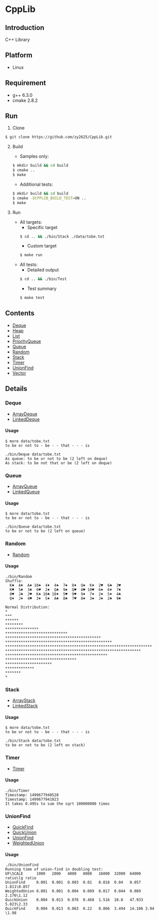 # CppLib

## Introduction

C++ Library

## Platform

* Linux

## Requirement

* g++ 6.3.0
* cmake 2.8.2

## Run

1. Clone

```bash
$ git clone https://github.com/zy2625/CppLib.git
```

2. Build 

    * Samples only:  
    ```bash
    $ mkdir build && cd build
    $ cmake ..
    $ make
    ```
    * Additional tests:  
    ```bash
    $ mkdir build && cd build
    $ cmake -DCPPLIB_BUILD_TEST=ON ..
    $ make
    ```

3. Run
    * All targets:
      * Specific target
      ```bash
      $ cd .. && ./bin/Stack ./data/tobe.txt
      ```
      * Custom target
      ```bash
      $ make run
      ```
    * All tests:
      * Detailed output
      ```bash
      $ cd .. && ./bin/Test
      ```
      * Test summary
      ```bash
      $ make test
      ```

## Contents

* [Deque](#deque)
* [Heap](#heap) 
* [List](#list)
* [PriorityQueue](#priorityqueue) 
* [Queue](#queue)
* [Random](#random)
* [Stack](#stack)
* [Timer](#timer)
* [UnionFind](#unionfind)  
* [Vector](#vector)  

## Details

### Deque

* [ArrayDeque](https://github.com/zy2625/CppLib/blob/master/include/ArrayDeque.h)
* [LinkedDeque](https://github.com/zy2625/CppLib/blob/master/include/LinkedDeque.h)

#### Usage

```
$ more data/tobe.txt
to be or not to - be - - that - - - is

./bin/Deque data/tobe.txt
As queue: to be or not to be (2 left on deque)
As stack: to be not that or be (2 left on deque)
```

<!-- ### Heap

* [BinaryHeap](https://github.com/zy2625/CppLib/blob/master/include/BinaryHeap.h)
* [IndexHeap](https://github.com/zy2625/CppLib/blob/master/include/IndexHeap.h)

#### Usage

```
$ more data/tinyHeap.txt
H E A P - E X A M - P L E -

./bin/Heap data/tinyHeap.txt
P X P (8 left on heap)
``` -->

<!-- ### List

* [Vector](https://github.com/zy2625/CppLib/blob/master/include/Vector.h)
* [List](https://github.com/zy2625/CppLib/blob/master/include/List.h)

#### Usage

```
./bin/List
    x.insertBack(): 0 1 2 3 4 5 6 7 8 9 10 11
x.removeFront(): 0 1 2 3 4 5 6 7 8 9 10 11
   x.insertFront(): 11 10 9 8 7 6 5 4 3 2 1 0
 x.removeBack(): 0 1 2 3 4 5 6 7 8 9 10 11
        x.add(): 0 1 2 3 4 5
          y = x: 0 1 2 3 4 5
          x + y: 0 1 2 3 4 5 0 1 2 3 4 5
         x += y: 0 1 2 3 4 5 0 1 2 3 4 5
              x: 0 1 2 3 4 5 0 1 2 3 4 5
              y: 0 1 2 3 4 5
``` -->

<!-- ### PriorityQueue

* [PriorityQueue](https://github.com/zy2625/CppLib/blob/master/include/PriorityQueue.h)

#### Usage

```
$ more data/tinyPQ.txt
H E A P - E X A M - P L E -

./bin/PriorityQueue data/tinyPQ.txt
Q X P (6 left on priority queue)
``` -->

### Queue

* [ArrayQueue](https://github.com/zy2625/CppLib/blob/master/include/ArrayQueue.h)
* [LinkedQueue](https://github.com/zy2625/CppLib/blob/master/include/LinkedQueue.h)

#### Usage

```
$ more data/tobe.txt
to be or not to - be - - that - - - is

./bin/Queue data/tobe.txt
to be or not to be (2 left on queue)
```

### Random

* [Random](https://github.com/zy2625/CppLib/blob/master/include/Random.h)

#### Usage

```
./bin/Random
Shuffle:
  K♣  A♦  A♠ 10♠  4♦  4♠  7♠  8♦  Q♠  K♦  2♥  6♣  3♥
  K♥  5♣  3♣  6♥  2♠  Q♣  9♠  Q♥  A♥ 10♥  6♠  6♦  7♣
  8♥  J♣  J♥  K♠ 10♣ 10♦  5♥  9♥  9♦  7♦  2♦  5♦  4♣
  Q♦  J♦  4♥  3♦  5♠  A♣  8♣  7♥  8♠  3♠  J♠  2♣  9♣

Normal Distribution:
*
***
******
********
***************
****************************
*******************************************
************************************************
******************************************************************
*************************************************************
**********************************************
********************************
*********************
*************
*******
*
```

<!-- ### Search

* [BinarySearchMap](https://github.com/zy2625/CppLib/blob/master/include/BinarySearchMap.h)
* [BinarySearchSet](https://github.com/zy2625/CppLib/blob/master/include/BinarySearchSet.h)
* [BinarySearchTreeMap](https://github.com/zy2625/CppLib/blob/master/include/BinarySearchTreeMap.h)
* [LinearProbingHashMap](https://github.com/zy2625/CppLib/blob/master/include/LinearProbingHashMap.h)
* [RedBlackTreeMap](https://github.com/zy2625/CppLib/blob/master/include/RedBlackTreeMap.h)
* [SeparateChainingHashMap](https://github.com/zy2625/CppLib/blob/master/include/SeparateChainingHashMap.h)
* [SequentialSearchMap](https://github.com/zy2625/CppLib/blob/master/include/SequentialSearchMap.h)

#### Usage

```
./bin/Search data/ip.csv
Domain Name: www.google.com
IP: 216.239.41.99
Domain Name: amazon.com
IP: 72.21.203.1
Domain Name: github.com
Not Found!
``` -->

<!-- ### Sort

* [BubbleSort](https://github.com/zy2625/CppLib/blob/master/include/BubbleSort.h)
* [HeapSort](https://github.com/zy2625/CppLib/blob/master/include/HeapSort.h)
* [InsertionSort](https://github.com/zy2625/CppLib/blob/master/include/InsertionSort.h)
* [MergeSort](https://github.com/zy2625/CppLib/blob/master/include/MergeSort.h)
* [QuickSort](https://github.com/zy2625/CppLib/blob/master/include/QuickSort.h)
* [Quick3waySort](https://github.com/zy2625/CppLib/blob/master/include/Quick3waySort.h)
* [SelectionSort](https://github.com/zy2625/CppLib/blob/master/include/SelectionSort.h)
* [ShellSort](https://github.com/zy2625/CppLib/blob/master/include/ShellSort.h)

#### Usage

```
./bin/Sort
Running time of sorting algorithms in doubling test:
SORT\SCALE    10000  20000  40000  80000  160000 320000 640000 ratio\lg ratio
HeapSort      0.004  0.007  0.015  0.032  0.086  0.169  0.345  2.076\1.05
QuickSort     0.002  0.006  0.012  0.024  0.051  0.123  0.218  1.989\0.992
Quick3waySort 0.003  0.007  0.015  0.039  0.066  0.151  0.285  1.993\0.995
ShellSort     0.003  0.007  0.017  0.042  0.085  0.216  0.444  2.183\1.13
MergeSort     0.002  0.006  0.011  0.026  0.053  0.117  0.23   2.041\1.03
InsertionSort 0.142  0.564  2.104  8.467  35.204 138.59 561.15 3.959\1.98
SelectionSort 0.26   0.996  4.531  15.89  63.395 255.18 1023.2 3.931\1.97
BubbleSort    0.534  2.126  8.532  34.823 139.19 560.43 2259.6 3.965\1.99
``` -->

### Stack

* [ArrayStack](https://github.com/zy2625/CppLib/blob/master/include/ArrayStack.h)
* [LinkedStack](https://github.com/zy2625/CppLib/blob/master/include/LinkedStack.h)

#### Usage

```
$ more data/tobe.txt
to be or not to - be - - that - - - is

./bin/Stack data/tobe.txt
to be or not to be (2 left on stack)
```

### Timer

* [Timer](https://github.com/zy2625/CppLib/blob/master/include/Timer.h)

#### Usage

```
./bin/Timer
Timestamp: 1499677940528
Timestamp: 1499677941023
It takes 0.495s to sum the sqrt 100000000 times
```
 
### UnionFind

* [QuickFind](https://github.com/zy2625/CppLib/blob/master/include/QuickFind.h)
* [QuickUnion](https://github.com/zy2625/CppLib/blob/master/include/QuickUnion.h)
* [UnionFind](https://github.com/zy2625/CppLib/blob/master/include/UnionFind.h)
* [WeightedUnion](https://github.com/zy2625/CppLib/blob/master/include/WeightedUnion.h)

#### Usage

```
./bin/UnionFind
Running time of union-find in doubling test:
UF\SCALE      1000   2000   4000   8000   16000  32000  64000  ratio\lg ratio
UnionFind     0.001  0.001  0.003  0.01   0.018  0.04   0.057  1.811\0.857
WeightedUnion 0.001  0.001  0.004  0.009  0.017  0.044  0.089  2.176\1.12
QuickUnion    0.004  0.013  0.076  0.468  1.516  10.8   47.933 5.023\2.33
QuickFind     0.004  0.013  0.063  0.22   0.866  3.494  14.106 3.94 \1.98
```  